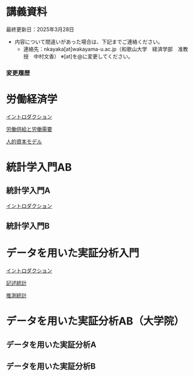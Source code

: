 # 講義資料

最終更新日：2025年3月28日

- 内容について間違いがあった場合は、下記までご連絡ください。
    - 連絡先：nkayaka[at]wakayama-u.ac.jp（和歌山大学　経済学部　准教授　中村文香）
    ※[at]を@に変更してください。

### 変更履歴

# 労働経済学

[イントロダクション](labor/intro.md)

[労働供給と労働需要](labor/ds.md)

[人的資本モデル](labor/hc.md)

# 統計学入門AB

## 統計学入門A

[イントロダクション](statintro/intro.md)

## 統計学入門B

# データを用いた実証分析入門

[イントロダクション](dataintro_intro.html)

[記述統計](dataintro_descriptive.html)

[推測統計](dataintro_estimation.html)

# データを用いた実証分析AB（大学院）

## データを用いた実証分析A

## データを用いた実証分析B
